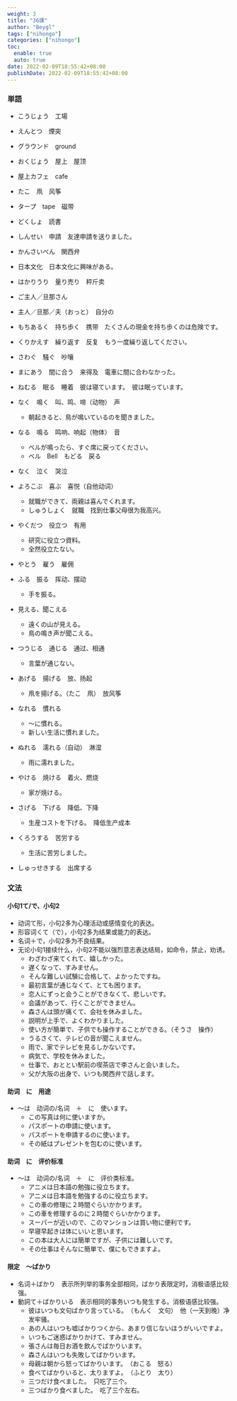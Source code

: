 ```yaml
---
weight: 3
title: "36課"
author: "Beygl"
tags: ["nihongo"]
categories: ["nihongo"]
toc:
  enable: true
  auto: true
date: 2022-02-09T18:55:42+08:00
publishDate: 2022-02-09T18:55:42+08:00
---
```


### 単語

- こうじょう　工場
- えんとつ　煙突
- グラウンド　ground
- おくじょう　屋上　屋顶
- 屋上カフェ　cafe
- たこ　凧　风筝
- タープ　tape　磁带
- どくしょ　読書
- しんせい　申請　友達申請を送りました。
- かんさいべん　関西弁
- 日本文化　日本文化に興味がある。
- はかりうり　量り売り　秤斤卖
- ご主人／旦那さん
- 主人／旦那／夫（おっと）　自分の
- もちあるく　持ち歩く　携带　たくさんの現金を持ち歩くのは危険です。
- くりかえす　繰り返す　反复　もう一度繰り返してください。
- さわぐ　騒ぐ　吵嚷
- まにあう　間に合う　来得及　電車に間に合わなかった。
- ねむる　眠る　睡着　彼は寝ています。　彼は眠っています。
- なく　鳴く　叫、鸣、啼（动物）　声
  - 朝起きると、鳥が鳴いているのを聞きました。
- なる　鳴る　鸣响、响起（物体）　音
  - ベルが鳴ったら、すぐ席に戻ってください。
  - ベル　Bell　もどる　戻る
- なく　泣く　哭泣
- よろこぶ　喜ぶ　喜悦（自他动词）
  - 就職ができて、両親は喜んでくれます。
  - しゅうしょく　就職　找到仕事父母很为我高兴。
- やくだつ　役立つ　有用
  - 研究に役立つ資料。
  - 全然役立たない。
- やとう　雇う　雇佣
- ふる　振る　挥动、摆动
  - 手を振る。

- 見える、聞こえる
  - 遠くの山が見える。
  - 鳥の鳴き声が聞こえる。
- つうじる　通じる　通过、相通
  - 言葉が通じない。
- あげる　揚げる　放、扬起
  - 凧を揚げる。（たこ　凧）　放风筝
- なれる　慣れる
  - ～に慣れる。
  - 新しい生活に慣れました。
- ぬれる　濡れる（自动）　淋湿
  - 雨に濡れました。
- やける　焼ける　着火、燃烧
  - 家が焼ける。
- さげる　下げる　降低、下降
  - 生産コストを下げる。　降低生产成本
- くろうする　苦労する
  - 生活に苦労しました。
- しゅっせきする　出席する

### 文法

#### 小句1て/で、小句2

- 动词て形，小句2多为心理活动或感情变化的表达。
- 形容词くて（で），小句2多为结果或能力的表达。
- 名词＋で，小句2多为不良结果。
- 无论小句1接续什么，小句2不能以强烈意志表达结局，如命令，禁止，劝诱。
  - わざわざ来てくれて、嬉しかった。
  - 遅くなって、すみません。
  - そんな難しい試験に合格して、よかったですね。
  - 最初言葉が通じなくて、とても困ります。
  - 恋人にずっと会うことができなくて、悲しいです。
  - 会議があって、行くことができません。
  - 森さんは頭が痛くて、会社を休みました。
  - 説明が上手で、よくわかりました。
  - 使い方が簡単で、子供でも操作することができる。（そうさ　操作）
  - うるさくて、テレビの音が聞こえません。
  - 雨で、家でテレビを見るしかないです。
  - 病気で、学校を休みました。
  - 仕事で、おととい駅前の喫茶店で李さんと会いました。
  - 父が大阪の出身で、いつも関西弁で話します。

#### 助词　に　用途

- ～は　动词の/名词　＋　に　使います。
  - この写真は何に使いますか。
  - パスポートの申請に使います。
  - パスポートを申請するのに使います。
  - その紙はプレゼントを包むのに使います。

#### 助词　に　评价标准

- ～は　动词の/名词　＋　に　评价类标准。
  - アニメは日本語の勉強に役立ちます。
  - アニメは日本語を勉強するのに役立ちます。
  - この車の修理に２時間ぐらいかかります。
  - この車を修理するのに２時間ぐらいかかります。
  - スーパーが近いので、このマンションは買い物に便利です。
  - 早寝早起きは体にいいと思います。
  - この本は大人には簡単ですが、子供には難しいです。
  - その仕事はそんなに簡単で、僕にもできますよ。

####  限定　～ばかり

- 名词＋ばかり　表示所列举的事务全部相同，ばかり表限定时，消极语感比较强。
- 動詞て＋ばかりいる　表示相同的事务いつも発生する。消极语感比较强。
  - 彼はいつも文句ばかり言っている。　（もんく　文句）　他（一天到晚）净发牢骚。
  - あの人はいつも嘘ばかりつくから、あまり信じないほうがいいですよ。
  - いつもご迷惑ばかりかけて、すみません。
  - 張さんは毎日お酒を飲んでばかりいます。
  - 森さんはいつも失敗してばかりいます。
  - 母親は朝から怒ってばかりいます。　（おこる　怒る）
  - 食べてばかりいると、太りますよ。　（ふとり　太り）
  - 三つだけ食べました。　只吃了三个。
  - 三つばかり食べました。　吃了三个左右。